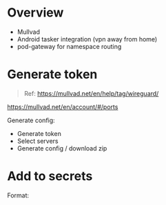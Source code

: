 

# Overview

* Mullvad
* Android tasker integration (vpn away from home)
* pod-gateway for namespace routing


# Generate token

> Ref: https://mullvad.net/en/help/tag/wireguard/

https://mullvad.net/en/account/#/ports

Generate config:
* Generate token
* Select servers
* Generate config / download zip

# Add to secrets

Format:
```

```